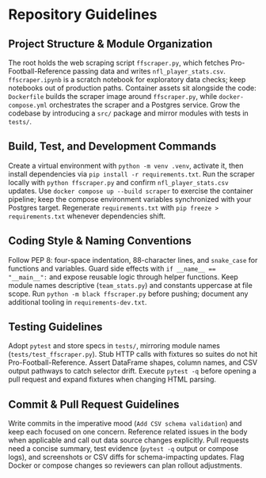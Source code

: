 ﻿# Repository Guidelines

## Project Structure & Module Organization
The root holds the web scraping script `ffscraper.py`, which fetches Pro-Football-Reference passing data and writes `nfl_player_stats.csv`. `ffscraper.ipynb` is a scratch notebook for exploratory data checks; keep notebooks out of production paths. Container assets sit alongside the code: `Dockerfile` builds the scraper image around `ffscraper.py`, while `docker-compose.yml` orchestrates the scraper and a Postgres service. Grow the codebase by introducing a `src/` package and mirror modules with tests in `tests/`.

## Build, Test, and Development Commands
Create a virtual environment with `python -m venv .venv`, activate it, then install dependencies via `pip install -r requirements.txt`. Run the scraper locally with `python ffscraper.py` and confirm `nfl_player_stats.csv` updates. Use `docker compose up --build scraper` to exercise the container pipeline; keep the compose environment variables synchronized with your Postgres target. Regenerate `requirements.txt` with `pip freeze > requirements.txt` whenever dependencies shift.

## Coding Style & Naming Conventions
Follow PEP 8: four-space indentation, 88-character lines, and `snake_case` for functions and variables. Guard side effects with `if __name__ == "__main__":` and expose reusable logic through helper functions. Keep module names descriptive (`team_stats.py`) and constants uppercase at file scope. Run `python -m black ffscraper.py` before pushing; document any additional tooling in `requirements-dev.txt`.

## Testing Guidelines
Adopt `pytest` and store specs in `tests/`, mirroring module names (`tests/test_ffscraper.py`). Stub HTTP calls with fixtures so suites do not hit Pro-Football-Reference. Assert DataFrame shapes, column names, and CSV output pathways to catch selector drift. Execute `pytest -q` before opening a pull request and expand fixtures when changing HTML parsing.

## Commit & Pull Request Guidelines
Write commits in the imperative mood (`Add CSV schema validation`) and keep each focused on one concern. Reference related issues in the body when applicable and call out data source changes explicitly. Pull requests need a concise summary, test evidence (`pytest -q` output or compose logs), and screenshots or CSV diffs for schema-impacting updates. Flag Docker or compose changes so reviewers can plan rollout adjustments.

